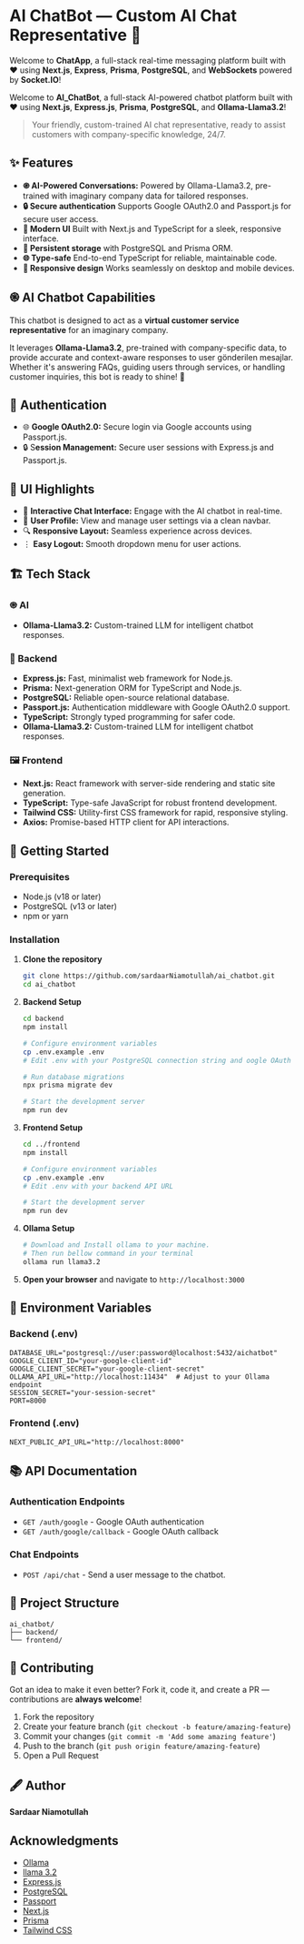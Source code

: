 # AI ChatBot — Custom AI Chat Representative 💬

Welcome to **ChatApp**, a full-stack real-time messaging platform built with ❤️ using **Next.js**, **Express**, **Prisma**, **PostgreSQL**, and **WebSockets** powered by **Socket.IO**!

Welcome to **AI_ChatBot**, a full-stack AI-powered chatbot platform built with ❤️ using **Next.js**, **Express.js**, **Prisma**, **PostgreSQL**, and **Ollama-Llama3.2**!

> Your friendly, custom-trained AI chat representative, ready to assist customers with company-specific knowledge, 24/7.

## ✨ Features

- **֎ AI-Powered Conversations:** Powered by Ollama-Llama3.2, pre-trained with imaginary company data for tailored responses.
- **🔒 Secure authentication** Supports Google OAuth2.0 and Passport.js for secure user access.
- **🎨 Modern UI** Built with Next.js and TypeScript for a sleek, responsive interface.
- **💾 Persistent storage** with PostgreSQL and Prisma ORM.
- **🌐 Type-safe** End-to-end TypeScript for reliable, maintainable code.
- **📱 Responsive design** Works seamlessly on desktop and mobile devices.

## ֎ AI Chatbot Capabilities

This chatbot is designed to act as a **virtual customer service representative** for an imaginary company. 

It leverages **Ollama-Llama3.2**, pre-trained with company-specific data, to provide accurate and context-aware responses to user gönderilen mesajlar. Whether it's answering FAQs, guiding users through services, or handling customer inquiries, this bot is ready to shine! 🌟

## 🔐 Authentication

* 🌐 **Google OAuth2.0:** Secure login via Google accounts using Passport.js.
* 🔒 S**ession Management:** Secure user sessions with Express.js and Passport.js.

## 📸 UI Highlights

* 💬 **Interactive Chat Interface:** Engage with the AI chatbot in real-time.
* 👤 **User Profile:** View and manage user settings via a clean navbar.
* 🔍 **Responsive Layout:** Seamless experience across devices.
* ⋮ **Easy Logout:** Smooth dropdown menu for user actions.

## 🏗️ Tech Stack

### ֎ AI
- **Ollama-Llama3.2:** Custom-trained LLM for intelligent chatbot responses.

### 🔧 Backend
- **Express.js:** Fast, minimalist web framework for Node.js.
- **Prisma:** Next-generation ORM for TypeScript and Node.js.
- **PostgreSQL:** Reliable open-source relational database.
- **Passport.js:** Authentication middleware with Google OAuth2.0 support.
- **TypeScript:** Strongly typed programming for safer code.
- **Ollama-Llama3.2:** Custom-trained LLM for intelligent chatbot responses.

### 🖼️ Frontend
- **Next.js:** React framework with server-side rendering and static site generation.
- **TypeScript:** Type-safe JavaScript for robust frontend development.
- **Tailwind CSS:** Utility-first CSS framework for rapid, responsive styling.
- **Axios:** Promise-based HTTP client for API interactions.

## 🚀 Getting Started

### Prerequisites

- Node.js (v18 or later)
- PostgreSQL (v13 or later)
- npm or yarn

### Installation

1. **Clone the repository**
   ```bash
   git clone https://github.com/sardaarNiamotullah/ai_chatbot.git
   cd ai_chatbot
   ```

2. **Backend Setup**
   ```bash
   cd backend
   npm install
   
   # Configure environment variables
   cp .env.example .env
   # Edit .env with your PostgreSQL connection string and oogle OAuth credentials, and Ollama settings
   
   # Run database migrations
   npx prisma migrate dev
   
   # Start the development server
   npm run dev
   ```
   

3. **Frontend Setup**
   ```bash
   cd ../frontend
   npm install
   
   # Configure environment variables
   cp .env.example .env
   # Edit .env with your backend API URL
   
   # Start the development server
   npm run dev
   ```

3. **Ollama Setup**
   ```bash
   # Download and Install ollama to your machine.
   # Then run bellow command in your terminal
   ollama run llama3.2
   ```

4. **Open your browser** and navigate to `http://localhost:3000`

## 🔧 Environment Variables

### Backend (.env)
```
DATABASE_URL="postgresql://user:password@localhost:5432/aichatbot"
GOOGLE_CLIENT_ID="your-google-client-id"
GOOGLE_CLIENT_SECRET="your-google-client-secret"
OLLAMA_API_URL="http://localhost:11434"  # Adjust to your Ollama endpoint
SESSION_SECRET="your-session-secret"
PORT=8000
```

### Frontend (.env)
```
NEXT_PUBLIC_API_URL="http://localhost:8000"
```

## 📚 API Documentation

### Authentication Endpoints
- `GET /auth/google` - Google OAuth authentication
- `GET /auth/google/callback` - Google OAuth callback

### Chat Endpoints
- `POST /api/chat` - Send a user message to the chatbot.

## 📂 Project Structure

```
ai_chatbot/
├── backend/
└── frontend/
```

## 🤝 Contributing

Got an idea to make it even better? Fork it, code it, and create a PR — contributions are **always welcome**!

1. Fork the repository
2. Create your feature branch (`git checkout -b feature/amazing-feature`)
3. Commit your changes (`git commit -m 'Add some amazing feature'`)
4. Push to the branch (`git push origin feature/amazing-feature`)
5. Open a Pull Request


## 🖋️ Author

**Sardaar Niamotullah**

## Acknowledgments

- [Ollama](https://ollama.com/)
- [llama 3.2](https://ollama.com/library/llama3.2)
- [Express.js](https://expressjs.com/)
- [PostgreSQL](https://www.postgresql.org/)
- [Passport](https://www.passportjs.org/)
- [Next.js](https://nextjs.org/)
- [Prisma](https://www.prisma.io/)
- [Tailwind CSS](https://tailwindcss.com/)